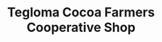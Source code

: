 ---
title: "Tegloma Cocoa Farmers Cooperative Shop"
url: /kailahun/tegloma-cocoa-farmers-cooperative-shop/
shop: farm
---